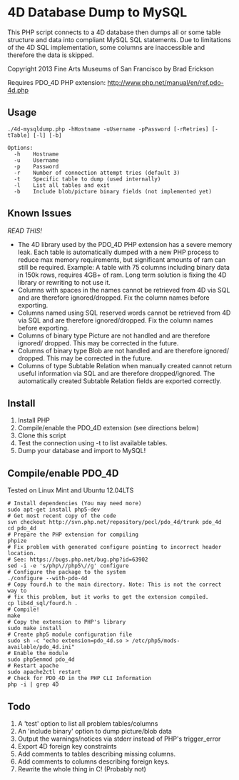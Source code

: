 4D Database Dump to MySQL
=========================
This PHP script connects to a 4D database then dumps all or some table
structure and data into compliant MySQL SQL statements. Due to limitations
of the 4D SQL implementation, some columns are inaccessible and therefore
the data is skipped.

Copyright 2013 Fine Arts Museums of San Francisco
by Brad Erickson <eosrei at gmail.com>

Requires PDO_4D PHP extension: http://www.php.net/manual/en/ref.pdo-4d.php

Usage
-----

    ./4d-mysqldump.php -hHostname -uUsername -pPassword [-rRetries] [-tTable] [-l] [-b]

    Options:
      -h    Hostname
      -u    Username
      -p    Password
      -r    Number of connection attempt tries (default 3)
      -t    Specific table to dump (used internally)
      -l    List all tables and exit
      -b    Include blob/picture binary fields (not implemented yet)

Known Issues
------------
*READ THIS!*

* The 4D library used by the PDO_4D PHP extension has a severe memory leak.
  Each table is automatically dumped with a new PHP process to reduce max
  memory requirements, but significant amounts of ram can still be required.
  Example: A table with 75 columns including binary data in 150k rows, requires
  4GB+ of ram. Long term solution is fixing the 4D library or rewriting to not
  use it.
* Columns with spaces in the names cannot be retrieved from 4D via SQL and are
  therefore ignored/dropped. Fix the column names before exporting.
* Columns named using SQL reserved words cannot be retrieved from 4D via SQL
  and are therefore ignored/dropped. Fix the column names before exporting.
* Columns of binary type Picture are not handled and are therefore ignored/
  dropped. This may be corrected in the future.
* Columns of binary type Blob are not handled and are therefore ignored/
  dropped. This may be corrected in the future.
* Columns of type Subtable Relation when manually created cannot return useful
  information via SQL and are therefore dropped/ignored. The automatically
  created Subtable Relation fields are exported correctly.

Install
-------
1. Install PHP
2. Compile/enable the PDO_4D extension (see directions below)
3. Clone this script
4. Test the connection using -t to list available tables.
5. Dump your database and import to MySQL!

Compile/enable PDO_4D
-----------------------------------------
Tested on Linux Mint and Ubuntu 12.04LTS

    # Install dependencies (You may need more)
    sudo apt-get install php5-dev
    # Get most recent copy of the code
    svn checkout http://svn.php.net/repository/pecl/pdo_4d/trunk pdo_4d
    cd pdo_4d
    # Prepare the PHP extension for compiling
    phpize
    # Fix problem with generated configure pointing to incorrect header location.
    # See: https://bugs.php.net/bug.php?id=63902
    sed -i -e 's/php\//php5\//g' configure
    # Configure the package to the system
    ./configure --with-pdo-4d
    # Copy fourd.h to the main directory. Note: This is not the correct way to
    # fix this problem, but it works to get the extension compiled.
    cp lib4d_sql/fourd.h .
    # Compile!
    make
    # Copy the extension to PHP's library
    sudo make install
    # Create php5 module configuration file
    sudo sh -c "echo extension=pdo_4d.so > /etc/php5/mods-available/pdo_4d.ini"
    # Enable the module
    sudo php5enmod pdo_4d
    # Restart apache
    sudo apache2ctl restart
    # Check for PDO_4D in the PHP CLI Information
    php -i | grep 4D

Todo
----
1. A 'test' option to list all problem tables/columns
2. An 'include binary' option to dump picture/blob data
3. Output the warnings/notices via stderr instead of PHP's trigger_error
4. Export 4D foreign key constraints
5. Add comments to tables describing missing columns.
6. Add comments to columns describing foreign keys.
7. Rewrite the whole thing in C! (Probably not)